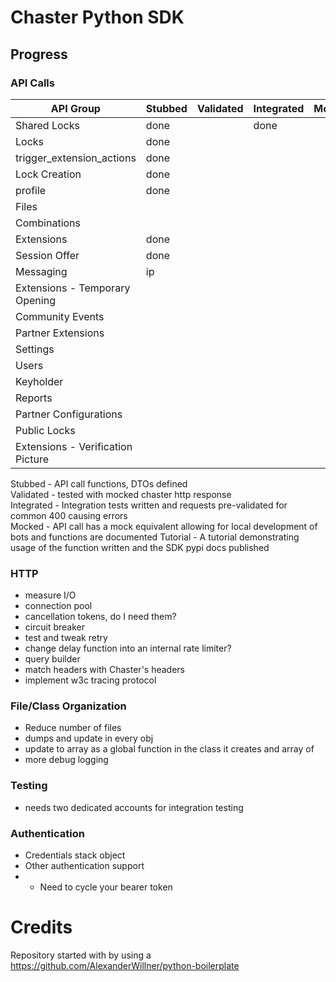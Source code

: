 # Chaster Python SDK

## Progress

### API Calls

| API Group                         | Stubbed | Validated | Integrated | Mocked | Tutorial |
|-----------------------------------|---------|-----------|------------|--------|----------|
| Shared Locks                      | done    |           | done       |        |
| Locks                             | done    |           |            |        |
| trigger_extension_actions         | done    |           |            |        |
| Lock Creation                     | done    |           |            |        |
| profile                           | done    |           |            |        |
| Files                             |         |           |            |        |
| Combinations                      |         |           |            |        |
| Extensions                        | done    |           |            |        |
| Session Offer                     | done    |           |            |        |
| Messaging                         | ip      |           |            |        |
| Extensions - Temporary Opening    |         |           |            |        |
| Community Events                  |         |           |            |        |
| Partner Extensions                |         |           |            |        |
| Settings                          |         |           |            |        |
| Users                             |         |           |            |        |
| Keyholder                         |         |           |            |        |
| Reports                           |         |           |            |        |
| Partner Configurations            |         |           |            |        |
| Public Locks                      |         |           |            |        |
| Extensions - Verification Picture |         |           |            |        |

Stubbed - API call functions, DTOs defined<br>
Validated - tested with mocked chaster http response<br>
Integrated - Integration tests written and requests pre-validated for common 400 causing errors<br>
Mocked - API call has a mock equivalent allowing for local development of bots and functions are documented
Tutorial - A tutorial demonstrating usage of the function written and the SDK pypi docs published

### HTTP

- measure I/O
- connection pool
- cancellation tokens, do I need them?
- circuit breaker
- test and tweak retry
- change delay function into an internal rate limiter?
- query builder
- match headers with Chaster's headers
- implement w3c tracing protocol

### File/Class Organization

- Reduce number of files
- dumps and update in every obj
- update to array as a global function in the class it creates and array of
- more debug logging

### Testing

- needs two dedicated accounts for integration testing

### Authentication

- Credentials stack object
- Other authentication support
- - Need to cycle your bearer token

# Credits

Repository started with by using a https://github.com/AlexanderWillner/python-boilerplate
